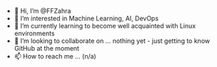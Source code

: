 - 👋 Hi, I’m @FFZahra
- 👀 I’m interested in Machine Learning, AI, DevOps
- 🌱 I’m currently learning to become well acquainted with Linux environments
- 💞️ I’m looking to collaborate on ... nothing yet - just getting to know GitHub at the moment
- 📫 How to reach me ... (n/a)

<!---
FFZahra/FFZahra is a ✨ special ✨ repository because its `README.md` (this file) appears on your GitHub profile.
You can click the Preview link to take a look at your changes.
--->
